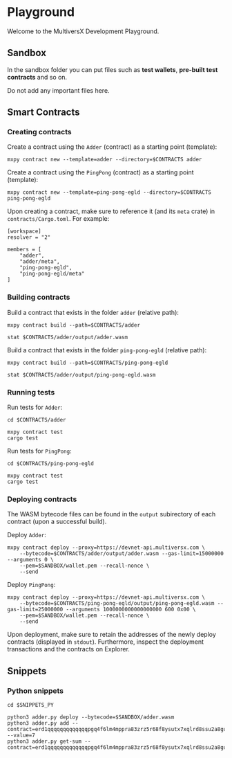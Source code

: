 # Playground

Welcome to the MultiversX Development Playground.

## Sandbox

In the sandbox folder you can put files such as **test wallets**, **pre-built test contracts** and so on. 

Do not add any important files here.

## Smart Contracts

### Creating contracts

Create a contract using the `Adder` (contract) as a starting point (template):

```
mxpy contract new --template=adder --directory=$CONTRACTS adder
```

Create a contract using the `PingPong` (contract) as a starting point (template):

```
mxpy contract new --template=ping-pong-egld --directory=$CONTRACTS ping-pong-egld
```

Upon creating a contract, make sure to reference it (and its `meta` crate) in `contracts/Cargo.toml`. For example:

```
[workspace]
resolver = "2"

members = [
    "adder",
    "adder/meta",
    "ping-pong-egld",
    "ping-pong-egld/meta"
]

```

### Building contracts

Build a contract that exists in the folder `adder` (relative path):

```
mxpy contract build --path=$CONTRACTS/adder

stat $CONTRACTS/adder/output/adder.wasm
```

Build a contract that exists in the folder `ping-pong-egld` (relative path):

```
mxpy contract build --path=$CONTRACTS/ping-pong-egld

stat $CONTRACTS/adder/output/ping-pong-egld.wasm
```

### Running tests

Run tests for `Adder`:

```
cd $CONTRACTS/adder

mxpy contract test
cargo test
```

Run tests for `PingPong`:

```
cd $CONTRACTS/ping-pong-egld

mxpy contract test
cargo test
```

### Deploying contracts

The WASM bytecode files can be found in the `output` subirectory of each contract (upon a successful build).

Deploy `Adder`:

```
mxpy contract deploy --proxy=https://devnet-api.multiversx.com \
    --bytecode=$CONTRACTS/adder/output/adder.wasm --gas-limit=15000000 --arguments 0 \
    --pem=$SANDBOX/wallet.pem --recall-nonce \
    --send
```

Deploy `PingPong`:

```
mxpy contract deploy --proxy=https://devnet-api.multiversx.com \
    --bytecode=$CONTRACTS/ping-pong-egld/output/ping-pong-egld.wasm --gas-limit=25000000 --arguments 1000000000000000000 600 0x00 \
    --pem=$SANDBOX/wallet.pem --recall-nonce \
    --send
```

Upon deployment, make sure to retain the addresses of the newly deploy contracts (displayed in `stdout`). Furthermore, inspect the deployment transactions and the contracts on Explorer.

## Snippets

### Python snippets

```
cd $SNIPPETS_PY

python3 adder.py deploy --bytecode=$SANDBOX/adder.wasm
python3 adder.py add --contract=erd1qqqqqqqqqqqqqpgq4f6lm4mppra83zrz5r68f8ysutx7xqlrd8ssu2a8gu --value=7
python3 adder.py get-sum --contract=erd1qqqqqqqqqqqqqpgq4f6lm4mppra83zrz5r68f8ysutx7xqlrd8ssu2a8gu
```
